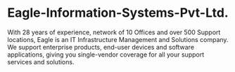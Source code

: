 # Eagle-Information-Systems-Pvt-Ltd.
With 28 years of experience, network of 10 Offices and over 500 Support locations, Eagle is an IT Infrastructure Management and Solutions company. We support enterprise products, end-user devices and software applications, giving you single-vendor coverage for all your support services and solutions.
